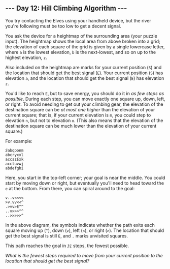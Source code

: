<!DOCTYPE html>
<html lang="en-us">
<body>

<main>
<article class="day-desc"><h2>--- Day 12: Hill Climbing Algorithm ---</h2><p>You try contacting the Elves using your <span title="When you look up the specs for your handheld device, every field just says &quot;plot&quot;.">handheld device</span>, but the river you're following must be too low to get a decent signal.</p>
<p>You ask the device for a heightmap of the surrounding area (your puzzle input). The heightmap shows the local area from above broken into a grid; the elevation of each square of the grid is given by a single lowercase letter, where <code>a</code> is the lowest elevation, <code>b</code> is the next-lowest, and so on up to the highest elevation, <code>z</code>.</p>
<p>Also included on the heightmap are marks for your current position (<code>S</code>) and the location that should get the best signal (<code>E</code>). Your current position (<code>S</code>) has elevation <code>a</code>, and the location that should get the best signal (<code>E</code>) has elevation <code>z</code>.</p>
<p>You'd like to reach <code>E</code>, but to save energy, you should do it in <em>as few steps as possible</em>. During each step, you can move exactly one square up, down, left, or right. To avoid needing to get out your climbing gear, the elevation of the destination square can be <em>at most one higher</em> than the elevation of your current square; that is, if your current elevation is <code>m</code>, you could step to elevation <code>n</code>, but not to elevation <code>o</code>. (This also means that the elevation of the destination square can be much lower than the elevation of your current square.)</p>
<p>For example:</p>
<pre><code><em>S</em>abqponm
abcryxxl
accsz<em>E</em>xk
acctuvwj
abdefghi
</code></pre>
<p>Here, you start in the top-left corner; your goal is near the middle. You could start by moving down or right, but eventually you'll need to head toward the <code>e</code> at the bottom. From there, you can spiral around to the goal:</p>
<pre><code>v..v&lt;&lt;&lt;&lt;
&gt;v.vv&lt;&lt;^
.&gt;vv&gt;E^^
..v&gt;&gt;&gt;^^
..&gt;&gt;&gt;&gt;&gt;^
</code></pre>
<p>In the above diagram, the symbols indicate whether the path exits each square moving up (<code>^</code>), down (<code>v</code>), left (<code>&lt;</code>), or right (<code>&gt;</code>). The location that should get the best signal is still <code>E</code>, and <code>.</code> marks unvisited squares.</p>
<p>This path reaches the goal in <code><em>31</em></code> steps, the fewest possible.</p>
<p><em>What is the fewest steps required to move from your current position to the location that should get the best signal?</em></p>
</article>
</main>
</body>
</html>
